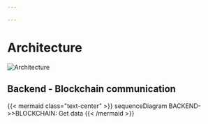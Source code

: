 ```yaml
---

---
```



# Architecture
![Architecture](/architecture.svg)

## Backend - Blockchain communication
{{< mermaid class="text-center" >}}
sequenceDiagram
BACKEND->>BLOCKCHAIN: Get data
{{< /mermaid >}}
